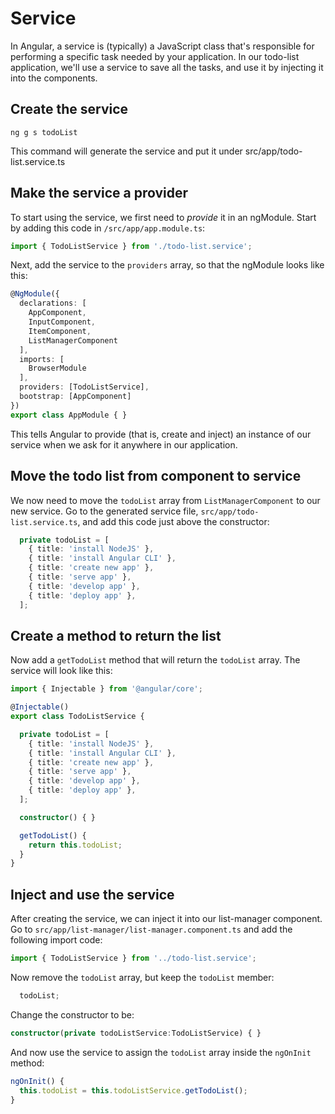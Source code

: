 # Service

In Angular, a service is (typically) a JavaScript class that's responsible for performing a specific task needed by your application. In our todo-list application, we'll use a service to save all the tasks, and use it by injecting it into the components.

## Create the service

```text
ng g s todoList
```

This command will generate the service and put it under src/app/todo-list.service.ts

## Make the service a provider

To start using the service, we first need to *provide* it in an ngModule. Start by adding this code in `/src/app/app.module.ts`:

```ts
import { TodoListService } from './todo-list.service';
```

Next, add the service to the `providers` array, so that the ngModule looks like this:

```ts
@NgModule({
  declarations: [
    AppComponent,
    InputComponent,
    ItemComponent,
    ListManagerComponent
  ],
  imports: [
    BrowserModule
  ],
  providers: [TodoListService],
  bootstrap: [AppComponent]
})
export class AppModule { }
```

This tells Angular to provide (that is, create and inject) an instance of our service when we ask for it anywhere in our application.

## Move the todo list from component to service

We now need to move the `todoList` array from `ListManagerComponent` to our new service. Go to the generated service file, `src/app/todo-list.service.ts`, and add this code just above the constructor:

```ts
  private todoList = [
    { title: 'install NodeJS' },
    { title: 'install Angular CLI' },
    { title: 'create new app' },
    { title: 'serve app' },
    { title: 'develop app' },
    { title: 'deploy app' },
  ];
```

## Create a method to return the list

Now add a `getTodoList` method that will return the `todoList` array. The service will look like this:

```ts
import { Injectable } from '@angular/core';

@Injectable()
export class TodoListService {

  private todoList = [
    { title: 'install NodeJS' },
    { title: 'install Angular CLI' },
    { title: 'create new app' },
    { title: 'serve app' },
    { title: 'develop app' },
    { title: 'deploy app' },
  ];

  constructor() { }

  getTodoList() {
    return this.todoList;
  }
}
```

## Inject and use the service

After creating the service, we can inject it into our list-manager component. Go to `src/app/list-manager/list-manager.component.ts` and add the following import code:

```ts
import { TodoListService } from '../todo-list.service';
```

Now remove the `todoList` array, but keep the `todoList` member:

```ts
  todoList;
```

Change the constructor to be:

```ts
constructor(private todoListService:TodoListService) { }
```

And now use the service to assign the `todoList` array inside the `ngOnInit` method:

```ts
ngOnInit() {
  this.todoList = this.todoListService.getTodoList();
}
```

